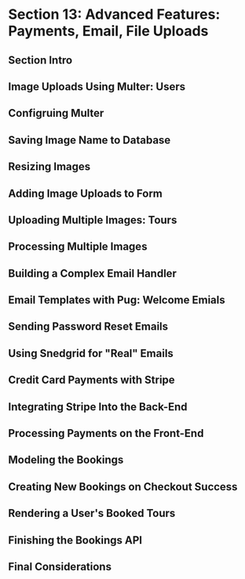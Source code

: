 # Section 13: Advanced Features: Payments, Email, File Uploads 

## Section Intro 

## Image Uploads Using Multer: Users 

## Configruing Multer 

## Saving Image Name to Database

## Resizing Images 

## Adding Image Uploads to Form 

## Uploading Multiple Images: Tours 

## Processing Multiple Images 

## Building a Complex Email Handler 

## Email Templates with Pug: Welcome Emials 

## Sending Password Reset Emails 

## Using Snedgrid for "Real" Emails 

## Credit Card Payments with Stripe 

## Integrating Stripe Into the Back-End 

## Processing Payments on the Front-End 

## Modeling the Bookings 

## Creating New Bookings on Checkout Success 

## Rendering a User's Booked Tours 

## Finishing the Bookings API 

## Final Considerations 